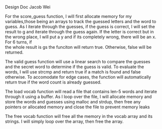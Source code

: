 Design Doc Jacob Wei

For the score_guess function, I will first allocate
memory for my variables,those being an arrays to track the guessed
letters and the word to guess. As I iterate through the guesses, if the 
guess is correct, I will set the result to g and iterate through the guess
again. If the letter is correct but in the wrong place, I will put a y
and if its completely wrong, there will be an x. For 6 turns, if   
the whole result is gs the funciton will return true. Otherwise,
false will be returned.

The valid guess function will use a linear search to compare the guesses
and the secret word to determine if the guess is valid. To evaluate the
words, I will use strcmp and return true if a match is found and false 
otherwise. To accomodate for edge cases, the function will automatically
return true if the word count is already guessed.

The load vocab function will read a file that contains len-5 words and 
iterate through it using a buffer. As I loop over the file,
I will allocate memory and store the words and guesses using malloc
and strdup, then free any pointers or allocated memory and close the
file to prevent memory leaks

The free vocab function will free all the memory in the vocab array
and its strings. I will simply loop over the array, then free the array.


